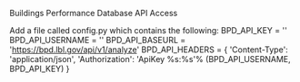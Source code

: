 Buildings Performance Database API Access

Add a file called config.py which contains the following:
	BPD_API_KEY = '<ApiKey>'
	BPD_API_USERNAME = '<email address>'
	BPD_API_BASEURL = 'https://bpd.lbl.gov/api/v1/analyze'
	BPD_API_HEADERS = {
		    'Content-Type': 'application/json',
        	'Authorization': 'ApiKey %s:%s'% (BPD_API_USERNAME, BPD_API_KEY)
    	}